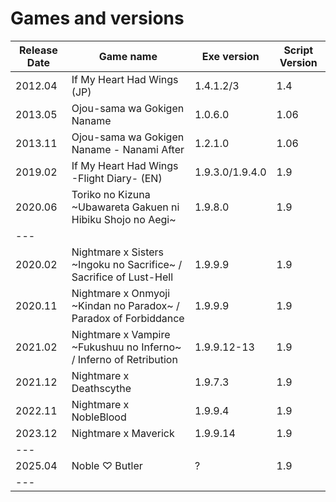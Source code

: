 # Games and versions

| Release Date | Game name | Exe version | Script Version |
| --- | --- | --- | --- |
| 2012.04 | If My Heart Had Wings (JP) | 1.4.1.2/3 | 1.4
| 2013.05 | Ojou-sama wa Gokigen Naname | 1.0.6.0 | 1.06
| 2013.11 | Ojou-sama wa Gokigen Naname - Nanami After | 1.2.1.0 | 1.06
| 2019.02 | If My Heart Had Wings -Flight Diary- (EN) |  1.9.3.0/1.9.4.0 | 1.9 |
| 2020.06 | Toriko no Kizuna ~Ubawareta Gakuen ni Hibiku Shojo no Aegi~ | 1.9.8.0 | 1.9 | 
| --- 
| 2020.02 | Nightmare x Sisters ~Ingoku no Sacrifice~ / Sacrifice of Lust-Hell | 1.9.9.9 | 1.9
| 2020.11 | Nightmare x Onmyoji ~Kindan no Paradox~ / Paradox of Forbiddance | 1.9.9.9 | 1.9
| 2021.02 | Nightmare x Vampire ~Fukushuu no Inferno~ / Inferno of Retribution | 1.9.9.12-13 | 1.9
| 2021.12 | Nightmare x Deathscythe | 1.9.7.3 | 1.9
| 2022.11 | Nightmare x NobleBlood | 1.9.9.4 |  1.9
| 2023.12 | Nightmare x Maverick | 1.9.9.14 | 1.9
| ---
| 2025.04 | Noble ♡ Butler | ? | 1.9
| --- 
